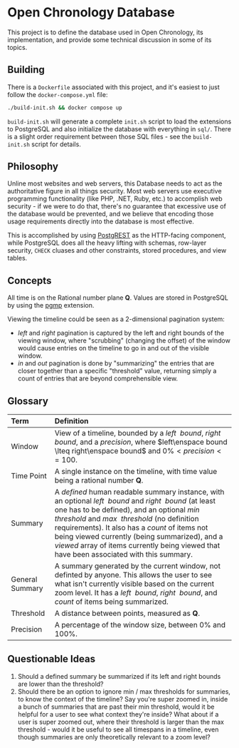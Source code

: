 Open Chronology Database
========================

This project is to define the database used in Open Chronology, its
implementation, and provide some technical discussion in some of its topics.

Building
--------

There is a `Dockerfile` associated with this project, and it's easiest to
just follow the `docker-compose.yml` file:

```bash
./build-init.sh && docker compose up
```

`build-init.sh` will generate a complete `init.sh` script to load the
extensions to PostgreSQL and also initialize the database with everything in
`sql/`. There is a slight order requirement between those SQL files - see the
`build-init.sh` script for details.

Philosophy
----------

Unline most websites and web servers, this Database needs to act as the
authoritative figure in all things security. Most web servers use executive
programming functionality (like PHP, .NET, Ruby, etc.) to accomplish web
security - if we were to do that, there's no guarantee that excessive use
of the database would be prevented, and we believe that encoding those usage
requirements directly into the database is most effective.

This is accomplished by using [PostgREST](https://postgrest.org/en/stable/)
as the HTTP-facing component, while PostgreSQL does all the heavy lifting
with schemas, row-layer security, `CHECK` cluases and other constraints,
stored procedures, and view tables.

Concepts
--------

All time is on the Rational number plane $\mathbf{Q}$. Values are stored
in PostgreSQL by using the [pgmp](https://www.varrazzo.com/pgmp/) extension.

Viewing the timeline could be seen as a 2-dimensional pagination system:

- _left_ and _right_ pagination is captured by the left and right bounds of the
  viewing window, where "scrubbing" (changing the offset) of the window would
  cause entries on the timeline to go in and out of the visible window.
- _in_ and _out_ pagination is done by "summarizing" the entries that are closer
  together than a specific "threshold" value, returning simply a count of
  entries that are beyond comprehensible view.

Glossary
--------

| Term            | Definition                                                 |
| :-------------- | :--------------------------------------------------------- |
| Window          | View of a timeline, bounded by a $left\enspace bound$, $right\enspace bound$, and a $precision$, where $left\enspace bound \lteq right\enspace bound$ and $0\% < precision <= 100%$. |
| Time Point      | A single instance on the timeline, with time value being a rational number $\mathbf{Q}$. |
| Summary         | A _defined_ human readable summary instance, with an optional $left\enspace bound$ and $right\enspace bound$ (at least one has to be defined), and an optional $min\enspace threshold$ and $max\enspace threshold$ (no definition requirements). It also has a $count$ of items not being viewed currently (being summarized), and a $viewed$ array of items currently being viewed that have been associated with this summary. |
| General Summary | A summary generated by the current window, not definted by anyone. This allows the user to see what isn't currently visible based on the current zoom level. It has a $left\enspace bound$, $right\enspace bound$, and $count$ of items being summarized. |
| Threshold       | A distance between points, measured as $\mathbf{Q}$. |
| Precision       | A percentage of the window size, between $0\%$ and $100\%$. |

Questionable Ideas
------------------

1. Should a defined summary be summarized if its left and right bounds are lower than the threshold?
2. Should there be an option to ignore min / max thresholds for summaries, to know the context of the timeline?
   Say you're super zoomed in, inside a bunch of summaries that are past their min threshold, would it be helpful
   for a user to see what context they're inside? What about if a user is super zoomed out, where their threshold
   is larger than the max threshold - would it be useful to see all timespans in a timeline, even though summaries
   are only theoretically relevant to a zoom level?
